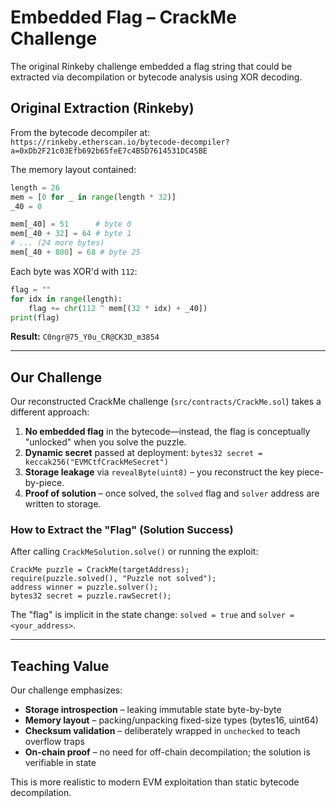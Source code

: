 # Embedded Flag – CrackMe Challenge

The original Rinkeby challenge embedded a flag string that could be extracted via decompilation or bytecode analysis using XOR decoding.

## Original Extraction (Rinkeby)

From the bytecode decompiler at:  
`https://rinkeby.etherscan.io/bytecode-decompiler?a=0xDb2F21c03Efb692b65feE7c4B5D7614531DC45BE`

The memory layout contained:
```python
length = 26
mem = [0 for _ in range(length * 32)]
_40 = 0

mem[_40] = 51      # byte 0
mem[_40 + 32] = 64 # byte 1
# ... (24 more bytes)
mem[_40 + 800] = 68 # byte 25
```

Each byte was XOR'd with `112`:
```python
flag = ""
for idx in range(length):
    flag += chr(112 ^ mem[(32 * idx) + _40])
print(flag)
```

**Result:** `C0ngr@75_Y0u_CR@CK3D_m3854`

---

## Our Challenge

Our reconstructed CrackMe challenge (`src/contracts/CrackMe.sol`) takes a different approach:

1. **No embedded flag** in the bytecode—instead, the flag is conceptually "unlocked" when you solve the puzzle.
2. **Dynamic secret** passed at deployment: `bytes32 secret = keccak256("EVMCtfCrackMeSecret")`
3. **Storage leakage** via `revealByte(uint8)` – you reconstruct the key piece-by-piece.
4. **Proof of solution** – once solved, the `solved` flag and `solver` address are written to storage.

### How to Extract the "Flag" (Solution Success)

After calling `CrackMeSolution.solve()` or running the exploit:

```solidity
CrackMe puzzle = CrackMe(targetAddress);
require(puzzle.solved(), "Puzzle not solved");
address winner = puzzle.solver();
bytes32 secret = puzzle.rawSecret();
```

The "flag" is implicit in the state change: `solved = true` and `solver = <your_address>`.

---

## Teaching Value

Our challenge emphasizes:
- **Storage introspection** – leaking immutable state byte-by-byte
- **Memory layout** – packing/unpacking fixed-size types (bytes16, uint64)
- **Checksum validation** – deliberately wrapped in `unchecked` to teach overflow traps
- **On-chain proof** – no need for off-chain decompilation; the solution is verifiable in state

This is more realistic to modern EVM exploitation than static bytecode decompilation.

